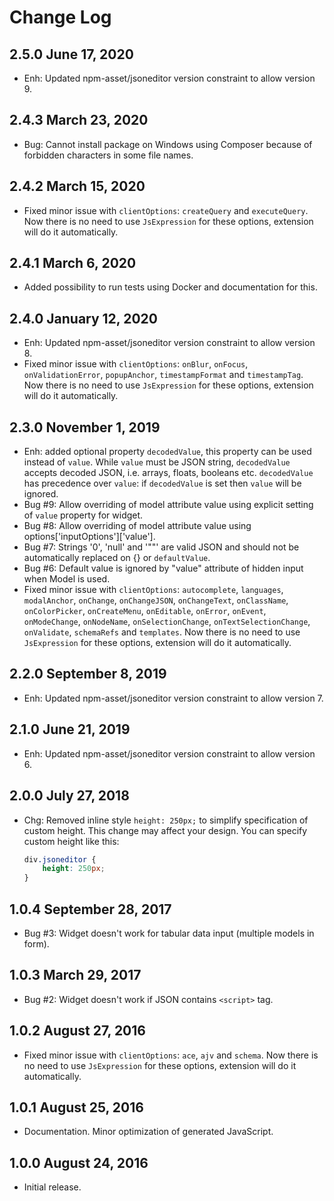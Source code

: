 Change Log
==========

2.5.0 June 17, 2020
-------------------

- Enh: Updated npm-asset/jsoneditor version constraint to allow version 9.

2.4.3 March 23, 2020
--------------------

- Bug: Cannot install package on Windows using Composer because of forbidden characters in some file names.

2.4.2 March 15, 2020
--------------------

- Fixed minor issue with `clientOptions`: `createQuery` and `executeQuery`.
  Now there is no need to use `JsExpression` for these options, extension will do it automatically.

2.4.1 March 6, 2020
-------------------

- Added possibility to run tests using Docker and documentation for this.

2.4.0 January 12, 2020
----------------------

- Enh: Updated npm-asset/jsoneditor version constraint to allow version 8.
- Fixed minor issue with `clientOptions`: `onBlur`, `onFocus`, `onValidationError`, `popupAnchor`,
  `timestampFormat` and `timestampTag`.
  Now there is no need to use `JsExpression` for these options, extension will do it automatically.

2.3.0 November 1, 2019
----------------------

- Enh: added optional property `decodedValue`, this property can be used instead of `value`.
  While `value` must be JSON string, `decodedValue` accepts decoded JSON, i.e. arrays, floats, booleans etc.
  `decodedValue` has precedence over `value`: if `decodedValue` is set then `value` will be ignored.
- Bug #9: Allow overriding of model attribute value using explicit setting of `value` property for widget.
- Bug #8: Allow overriding of model attribute value using options['inputOptions']['value'].
- Bug #7: Strings '0', 'null' and '""' are valid JSON and should not be automatically replaced on {} or `defaultValue`.
- Bug #6: Default value is ignored by "value" attribute of hidden input when Model is used.
- Fixed minor issue with `clientOptions`: `autocomplete`, `languages`, `modalAnchor`, `onChange`, `onChangeJSON`,
  `onChangeText`, `onClassName`, `onColorPicker`, `onCreateMenu`, `onEditable`, `onError`, `onEvent`, `onModeChange`,
  `onNodeName`, `onSelectionChange`, `onTextSelectionChange`, `onValidate`, `schemaRefs` and `templates`.
  Now there is no need to use `JsExpression` for these options, extension will do it automatically.

2.2.0 September 8, 2019
-----------------------

- Enh: Updated npm-asset/jsoneditor version constraint to allow version 7.

2.1.0 June 21, 2019
-------------------

- Enh: Updated npm-asset/jsoneditor version constraint to allow version 6.

2.0.0 July 27, 2018
-------------------

- Chg: Removed inline style `height: 250px;` to simplify specification of custom height.
  This change may affect your design. You can specify custom height like this:

  ```css
  div.jsoneditor {
      height: 250px;
  }
  ```

1.0.4 September 28, 2017
------------------------

- Bug #3: Widget doesn't work for tabular data input (multiple models in form).

1.0.3 March 29, 2017
--------------------

- Bug #2: Widget doesn't work if JSON contains `<script>` tag.

1.0.2 August 27, 2016
---------------------

- Fixed minor issue with `clientOptions`: `ace`, `ajv` and `schema`.
  Now there is no need to use `JsExpression` for these options, extension will do it automatically.

1.0.1 August 25, 2016
---------------------

- Documentation. Minor optimization of generated JavaScript.

1.0.0 August 24, 2016
---------------------

- Initial release.
